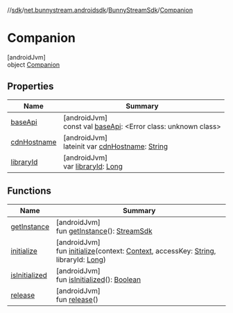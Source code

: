 //[sdk](../../../../index.md)/[net.bunnystream.androidsdk](../../index.md)/[BunnyStreamSdk](../index.md)/[Companion](index.md)

# Companion

[androidJvm]\
object [Companion](index.md)

## Properties

| Name | Summary |
|---|---|
| [baseApi](base-api.md) | [androidJvm]<br>const val [baseApi](base-api.md): <!---  GfmCommand {"@class":"org.jetbrains.dokka.gfm.ResolveLinkGfmCommand","dri":{"packageName":"","classNames":"<Error class: unknown class>","callable":null,"target":{"@class":"org.jetbrains.dokka.links.PointingToDeclaration"},"extra":null}} --->&lt;Error class: unknown class&gt;<!--- ---> |
| [cdnHostname](cdn-hostname.md) | [androidJvm]<br>lateinit var [cdnHostname](cdn-hostname.md): [String](https://kotlinlang.org/api/latest/jvm/stdlib/kotlin/-string/index.html) |
| [libraryId](library-id.md) | [androidJvm]<br>var [libraryId](library-id.md): [Long](https://kotlinlang.org/api/latest/jvm/stdlib/kotlin/-long/index.html) |

## Functions

| Name | Summary |
|---|---|
| [getInstance](get-instance.md) | [androidJvm]<br>fun [getInstance](get-instance.md)(): [StreamSdk](../../-stream-sdk/index.md) |
| [initialize](initialize.md) | [androidJvm]<br>fun [initialize](initialize.md)(context: [Context](https://developer.android.com/reference/kotlin/android/content/Context.html), accessKey: [String](https://kotlinlang.org/api/latest/jvm/stdlib/kotlin/-string/index.html), libraryId: [Long](https://kotlinlang.org/api/latest/jvm/stdlib/kotlin/-long/index.html)) |
| [isInitialized](is-initialized.md) | [androidJvm]<br>fun [isInitialized](is-initialized.md)(): [Boolean](https://kotlinlang.org/api/latest/jvm/stdlib/kotlin/-boolean/index.html) |
| [release](release.md) | [androidJvm]<br>fun [release](release.md)() |
